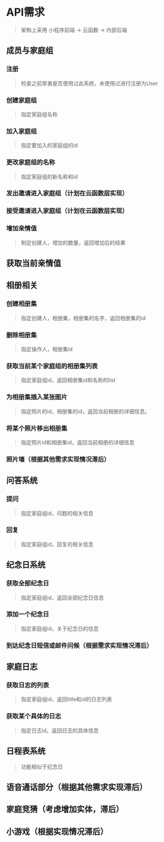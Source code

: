 # API需求

> 架构上采用 小程序前端 -> 云函数 -> 内部后端

## 成员与家庭组

### 注册

> 检查之前厚勇是否使用过此系统，未使用过进行注册为User

### 创建家庭组

> 指定家庭组名称

### 加入家庭组

> 指定要加入的家庭组的id

### 更改家庭组的名称

> 指定家庭组的新名称和id

### 发出邀请进入家庭组（计划在云函数层实现）

### 接受邀请进入家庭组（计划在云函数层实现）

### 增加亲情值

> 制定创建人，增加的数量，返回增加后的结果

## 获取当前亲情值

## 相册相关

### 创建相册集

> 指定创建人，相册集，相册集的名字，返回相册集的id

### 删除相册集

> 指定操作人，相册集id

### 获取当前某个家庭组的相册集列表

> 指定家庭组id，返回相册集id和名称的list

### 为相册集插入某张图片

> 指定照片的id，相册集的id，返回当前相册的详细信息。

### 将某个照片移出相册集

> 指定照片id和相册集id，返回当前相册的详细信息

### 照片墙（根据其他需求实现情况滞后）

## 问答系统

### 提问

> 指定家庭组id，问题的相关信息

### 回复

> 指定家庭组id，回复的相关信息

## 纪念日系统

### 获取全部纪念日

> 指定家庭组id，返回全部纪念日信息

### 添加一个纪念日

> 指定家庭组id，关于纪念日的信息

### 到达纪念日短信或邮件问候（根据需求实现情况滞后）

## 家庭日志

### 获取日志的列表

> 指定家庭组id，返回title和id的日志列表

### 获取某个具体的日志

> 指定日志id，返回日志的具体信息

## 日程表系统

> 功能相似于纪念日

## 语音通话部分（根据其他需求实现滞后）

## 家庭竞猜（考虑增加实体，滞后）

## 小游戏（根据实现情况滞后）
